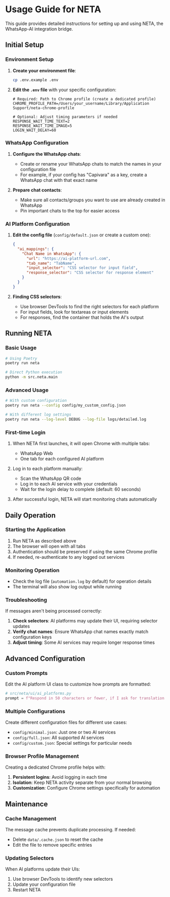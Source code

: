 # Usage Guide for NETA

This guide provides detailed instructions for setting up and using NETA, the WhatsApp-AI integration bridge.

## Initial Setup

### Environment Setup

1. **Create your environment file**:
   ```bash
   cp .env.example .env
   ```

2. **Edit the `.env` file** with your specific configuration:
   ```
   # Required: Path to Chrome profile (create a dedicated profile)
   CHROME_PROFILE_PATH=/Users/your_username/Library/Application Support/neta-chrome-profile
   
   # Optional: Adjust timing parameters if needed
   RESPONSE_WAIT_TIME_TEXT=2
   RESPONSE_WAIT_TIME_IMAGE=5
   LOGIN_WAIT_DELAY=60
   ```

### WhatsApp Configuration

1. **Configure the WhatsApp chats**:
   - Create or rename your WhatsApp chats to match the names in your configuration file
   - For example, if your config has "Capivara" as a key, create a WhatsApp chat with that exact name

2. **Prepare chat contacts**:
   - Make sure all contacts/groups you want to use are already created in WhatsApp
   - Pin important chats to the top for easier access

### AI Platform Configuration

1. **Edit the config file** (`config/default.json` or create a custom one):
   ```json
   {
     "ai_mappings": {
       "Chat Name in WhatsApp": {
         "url": "https://ai-platform-url.com",
         "tab_name": "TabName",
         "input_selector": "CSS selector for input field",
         "response_selector": "CSS selector for response element"
       }
     }
   }
   ```

2. **Finding CSS selectors**:
   - Use browser DevTools to find the right selectors for each platform
   - For input fields, look for textareas or input elements
   - For responses, find the container that holds the AI's output

## Running NETA

### Basic Usage

```bash
# Using Poetry
poetry run neta

# Direct Python execution
python -m src.neta.main
```

### Advanced Usage

```bash
# With custom configuration
poetry run neta --config config/my_custom_config.json

# With different log settings
poetry run neta --log-level DEBUG --log-file logs/detailed.log
```

### First-time Login

1. When NETA first launches, it will open Chrome with multiple tabs:
   - WhatsApp Web
   - One tab for each configured AI platform

2. Log in to each platform manually:
   - Scan the WhatsApp QR code
   - Log in to each AI service with your credentials
   - Wait for the login delay to complete (default: 60 seconds)

3. After successful login, NETA will start monitoring chats automatically

## Daily Operation

### Starting the Application

1. Run NETA as described above
2. The browser will open with all tabs
3. Authentication should be preserved if using the same Chrome profile
4. If needed, re-authenticate to any logged out services

### Monitoring Operation

- Check the log file (`automation.log` by default) for operation details
- The terminal will also show log output while running

### Troubleshooting

If messages aren't being processed correctly:

1. **Check selectors**: AI platforms may update their UI, requiring selector updates
2. **Verify chat names**: Ensure WhatsApp chat names exactly match configuration keys
3. **Adjust timing**: Some AI services may require longer response times

## Advanced Configuration

### Custom Prompts

Edit the AI platform UI class to customize how prompts are formatted:

```python
# src/neta/ui/ai_platforms.py
prompt = f"Respond in 50 characters or fewer, if I ask for translation only give me it translated: {message}"
```

### Multiple Configurations

Create different configuration files for different use cases:

- `config/minimal.json`: Just one or two AI services
- `config/full.json`: All supported AI services
- `config/custom.json`: Special settings for particular needs

### Browser Profile Management

Creating a dedicated Chrome profile helps with:

1. **Persistent logins**: Avoid logging in each time
2. **Isolation**: Keep NETA activity separate from your normal browsing
3. **Customization**: Configure Chrome settings specifically for automation

## Maintenance

### Cache Management

The message cache prevents duplicate processing. If needed:

- Delete `data/.cache.json` to reset the cache
- Edit the file to remove specific entries

### Updating Selectors

When AI platforms update their UIs:

1. Use browser DevTools to identify new selectors
2. Update your configuration file
3. Restart NETA